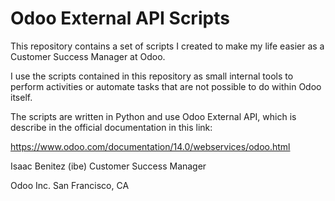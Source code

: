 # Odoo External API Scripts

This repository contains a set of scripts I created to make my life easier as a Customer Success Manager at Odoo.

I use the scripts contained in this repository as small internal tools to perform activities or automate tasks that are not possible to do within Odoo itself.

The scripts are written in Python and use Odoo External API, which is describe in the official documentation in this link:

https://www.odoo.com/documentation/14.0/webservices/odoo.html

Isaac Benitez (ibe)
Customer Success Manager

Odoo Inc.
San Francisco, CA

